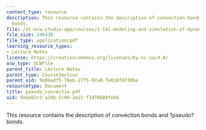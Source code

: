 ```yaml
---
content_type: resource
description: This resource contains the description of convection bonds and ?pseudo?
  bonds.
file: /ol-ocw-studio-app/courses/2-141-modeling-and-simulation-of-dynamic-systems-fall-2006/0e6a02c5a29b5c092e21f1d76689febb_pseudo_convectio.pdf
file_size: 246436
file_type: application/pdf
learning_resource_types:
- Lecture Notes
license: https://creativecommons.org/licenses/by-nc-sa/4.0/
ocw_type: OCWFile
parent_title: Lecture Notes
parent_type: CourseSection
parent_uid: 9a04adf5-76eb-27f5-97a0-7e810f0f306a
resourcetype: Document
title: pseudo_convectio.pdf
uid: 0e6a02c5-a29b-5c09-2e21-f1d76689febb
---
```

This resource contains the description of convection bonds and ?pseudo? bonds.